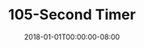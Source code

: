 ---
date: "2018-01-01T00:00:00-08:00"
layout: timer
published: TRUE
title: "105-Second Timer"
seconds: 105
---